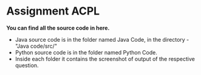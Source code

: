 # Assignment ACPL
**You can find all the source code in here.**

- Java source code is in the folder named Java Code, in the directory - "Java code/src/"
- Python source code is in the folder named Python Code.
- Inside each folder it contains the screenshot of output of the respective question.
